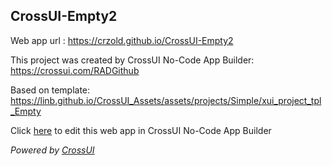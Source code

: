 ## CrossUI-Empty2
Web app url : https://crzold.github.io/CrossUI-Empty2

This project was created by CrossUI No-Code App Builder: https://crossui.com/RADGithub

Based on template: https://linb.github.io/CrossUI_Assets/assets/projects/Simple/xui_project_tpl_Empty

Click [here](https://crossui.com/RADGithub/#!from=github&owner=crzold&repo=CrossUI-Empty2) to edit this web app in CrossUI No-Code App Builder

<i>Powered by [CrossUI](https://crossui.com)</i>

